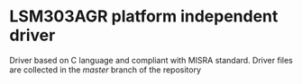 # LSM303AGR platform independent driver

Driver based on C language and compliant with MISRA standard.
Driver files are collected in the *master* branch of the repository

